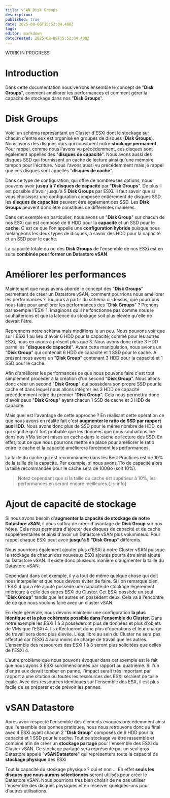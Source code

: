 ```yaml
---
title: vSAN Disk Groups
description: 
published: true
date: 2025-08-08T15:52:04.400Z
tags: 
editor: markdown
dateCreated: 2025-08-08T15:52:04.400Z
---
```


WORK IN PROGRESS




# Introduction
Dans cette documentation nous verrons ensemble le concept de "**Disk Groups**", comment améliorer les performances et comment gérer la capacité de stockage dans nos "**Disk Groups**".

# Disk Groups

Voici un schéma représantant un Cluster d'ESXi dont le stockage sur chacun d'entre eux est organisé en groupes de disques (**Disk Groups**).
Nous avons des disques durs qui consituent notre **stockage permanent**.
Pour rappel, comme nous l'avons vu précédemment, ces disques sont également appellés des "**disques de capacité**".
Nous avons aussi des disques SSD qui fournissent un cache de lecture ainsi qu'une mémoire tampon pour l'écriture.
Nous l'avons aussi vu précédemment mais je rappel que ces disques sont appellés "**disques de cache**".

Dans ce type de configuration, qui offre de nombreuses options, nous pouvons avoir **jusqu'à 7 disques de capacité** par "**Disk Groups**".
De plus il est possible d'avoir jusqu'à 5 **Disk Groups** par ESXi.
Il faut savoir que si vous choisissez une configuration composée entièrement de disques SSD, les **disques de capacités** peuvent être également des SSD.
Les **Disk Groups** peuvent donc être constitués de différentes manières.




Dans cet exemple en particulier, nous avons un "**Disk Group**" sur chacun de nos ESXi qui est composé de 6 HDD pour la **capacité** et un SSD pour le **cache**.
C'est ce que l'on appelle une **configuration hybride** puisque nous mélangeons les deux types de disques, à savoir des HDD pour la capacité et un SSD pour le cache.

La capacité totale du ou des **Disk Groups** de l'ensemble de nos ESXi est en suite **combinée pour former un Datastore vSAN**.

# Améliorer les performances

Maintenant que nous avons abordé le concept des "**Disk Groups**" permettant de créer un Datastore vSAN, comment pourrions nous améliorer les performances ?
Toujours à partir du schéma ci-dessus, que pourrions nous faire pour améliorer les performances des "**Disk Groups**" ?
Prenons par exemple l'ESXi 1. Imaginons qu'il ne fonctionne pas comme nous le souhaiterions et que la latence du stockage soit plus élevée qu'elle ne devrait l'être.

Reprennons notre schéma mais modifions le un peu.
Nous pouvons voir que sur l'ESXi 1 au lieu d'avoir 6 HDD pour la capacité, comme pour les autres ESXi, nous en avons à présent plus que 3.
Nous avons donc retiré 3 HDD parmi les "**disques de capacité**".
Avant cette manipulation, nous avions un "**Disk Group**" qui contenait 6 HDD de capacité et 1 SSD pour le cache.
A présent nous avons un "**Disk Group**" contenant 3 HDD pour la capacité et 1 SSD pour le cache.





Afin d'améliorer les performances ce que nous pouvons faire c'est tout simplement procéder à la création d'un second "**Disk Group**".
Nous allons donc créer un second "**Disk Group**" qui possèdera son propre SSD pour le cache et dans lequel nous allons intégrer les 3 HDD de capacité précédemment retiré du premier "**Disk Group**".
Cela nous permettra donc d'avoir deux "**Disk Group**" ayant chacun 1 SSD de cache et 3 HDD de capacité.





Mais quel est l'avantage de cette approche ?
En réalisant cette opération ce que nous avons en réalité fait c'est **augmenter le ratio de SSD par rapport aux HDD**. 
Nous avons donc plus de SSD pour le même nombre de HDD, ce qui signifie qu'il fort probable que les données que nous souhaitons lire dans nos VMs soient mises en cache dans le cache de lecture des SSD.
En effet, tout ce que nous pourrons mettre en place pour améliorer le ratio entre le cache et la capacité améliorera forcément les performances.

La taille du cache qui est recommandée dans les Best Practices est de 10% de la taille de la capacité.
Par exemple, si nous avons 1To de capacité alors la taille recommandée pour le cache sera de 100Go (soit 10%).

> Notez cependant que si la taille du cache est supérieur à 10%, les performances en seront encore meilleures.{.is-info}

# Ajout de capacité de stockage

Si nous avons besoin d'**augmenter la capacité de stockage de notre Datastore vSAN**, il nous suffira de créer d'avantage de **Disk Group** sur nos hôtes.
Cela nous permettra d'ajouter des disques de capacité et de cache supplémentaires et ainsi d'avoir un Datastore vSAN plus volumineux.
Pour rappel chaque ESXi peut avoir **jusqu'à 5 "Disk Group**" différents.




Nous pourrions également ajouter plus d'ESXi à notre Cluster vSAN puisque le stockage de chacun des nouveaux ESXi ajoutés pourra être ainsi ajouté au Datastore vSAN.
Il existe donc plusieurs manière d'augmenter la taille du Datastore vSAN.




Cependant dans cet exemple, il y a tout de même quelque chose qui doit nous interpeller et que nous devons éviter de faire.
Si l'on remarque bien, l'ESXi 4 qui a été ajouté possède une capacité de stockage légèrement inférieure à celle des autres ESXi du Cluster.
Cet ESXi possède un seul "**Disk Group**" tandis que les autres en possèdent deux. Cela va à l'encontre de ce que nous voulons faire avec un cluster vSAN.




En règle générale, nous devons maintenir une configuration **la plus identique et la plus cohérente possible dans l'ensemble du Cluster**.
Dans notre exemple les ESXi 1 à 3 possèderont plus de données et plus d'objets de VMs que l'ESXi 4.
Ils effectueront donc plus d'opérations et leur charge de travail sera donc plus élevée.
L'équilibre au sein du Cluster ne sera pas effectué car l'ESXi 4 aura moins de charge de travail que les autres.
L'ensemble des ressources des ESXi 1 à 3 seront plus solicitées que celles de l'ESXi 4.

L'autre problème que nous pouvons évoquer dans cet exemple est le fait que nous ayons 3 ESXi surdimensionnés par rapport au quatrième.
Si l'un d'entre eux devait tomber en panne, l'impact serait très important par rapport à une sitution où toutes les ressources des ESXi seraient de taille égale.
Avec des ressources identiques sur l'ensemble des ESX, il est plus facile de se préparer et de prévoir les pannes.

# vSAN Datastore

Après avoir respecté l'ensemble des éléments évoqués précédemment ainsi que l'ensemble des bonnes pratiques, nous nous retrouvons donc au final avec 4 ESXi ayant chacun 2 "**Disk Group**" composés de 6 HDD pour la capacité et 1 SSD pour le cache.
Tout ce stockage va être rassemblé et combiné afin de créer un **stockage partagé** pour l'ensemble des ESXi du Cluster vSAN.
Ce stockage partagé sera représenté par un seul gros Datastore appelé "**vSANDatastore**" qui représentera toute la capacité de **stockage physique** des ESXi





Tout la capacité du stockage physique ? oui et non ...
En effet **seuls les disques que nous aurons sélectionnés** seront utilisés pour créer le Datastore vSAN.
Nous pourrions très bien choisir de ne pas utiliser l'ensemble des disques physiques et en reserver quelques-uns pour d'autres utilisations.